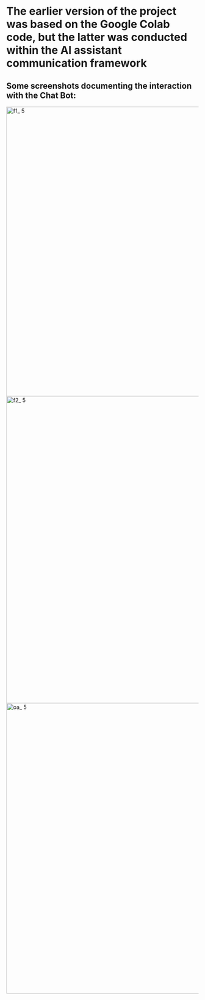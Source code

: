 # The earlier version of the project was based on the Google Colab code, but the latter was conducted within the AI assistant communication framework

## Some screenshots documenting the interaction with the Chat Bot:
<img width="757" alt="f1_ 5" src="https://github.com/Rising-Stars-by-Sunshine/CSECON206_Polina_Final_Project/assets/148934457/1964be01-7e2d-4f73-aabb-326f87cdb2b5">
<img width="803" alt="f2_ 5" src="https://github.com/Rising-Stars-by-Sunshine/CSECON206_Polina_Final_Project/assets/148934457/3714652d-ae59-4229-a55d-501954a5b2c3">
<img width="760" alt="oa_ 5" src="https://github.com/Rising-Stars-by-Sunshine/CSECON206_Polina_Final_Project/assets/148934457/96681a3c-19e3-465a-b8b1-a1e0b7ca5def">


